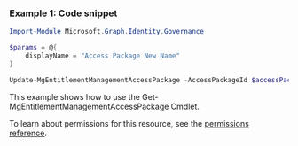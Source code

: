 ### Example 1: Code snippet

```powershellImport-Module Microsoft.Graph.Identity.Governance

$params = @{
	displayName = "Access Package New Name"
}

Update-MgEntitlementManagementAccessPackage -AccessPackageId $accessPackageId -BodyParameter $params
```
This example shows how to use the Get-MgEntitlementManagementAccessPackage Cmdlet.
To learn about permissions for this resource, see the [permissions reference](/graph/permissions-reference).

